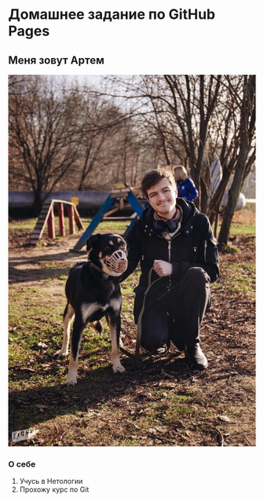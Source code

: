 # Домашнее задание по GitHub Pages
## Меня зовут Артем
![Мое фото](img/shck_erljTs.jpg)

### О себе

1. Учусь в Нетологии
2. Прохожу курс по Git
